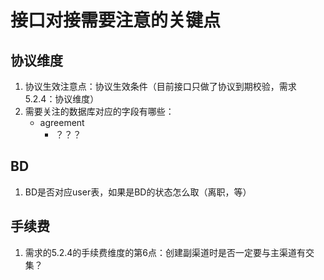# 接口对接需要注意的关键点

## 协议维度

1. 协议生效注意点：协议生效条件（目前接口只做了协议到期校验，需求5.2.4：协议维度）
2. 需要关注的数据库对应的字段有哪些：
    - agreement
      - ？？？
  

## BD

1. BD是否对应user表，如果是BD的状态怎么取（离职，等）

## 手续费

1. 需求的5.2.4的手续费维度的第6点：创建副渠道时是否一定要与主渠道有交集？